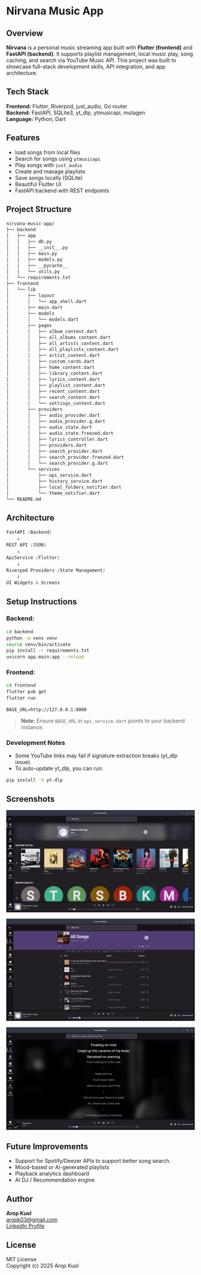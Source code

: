 # Nirvana Music App

## Overview

**Nirvana** is a personal music streaming app built with **Flutter (frontend)** and **FastAPI (backend)**. It supports playlist management, local music play, song caching, and search via YouTube Music API. This project was built to showcase full-stack development skills, API integration, and app architecture.

## Tech Stack

**Frontend:** Flutter, Riverpod, just_audio, Go router \
**Backend:** FastAPI, SQLite3, yt_dlp, ytmusicapi, mutagen \
**Language:** Python, Dart


## Features

* load songs from local files
* Search for songs using `ytmusicapi`
* Play songs with `just_audio`
* Create and manage playlists
* Save songs locally (SQLite)
* Beautiful Flutter UI
* FastAPI backend with REST endpoints

## Project Structure
```
nirvana-music-app/
├── backend
│   ├── app
│   │   ├── db.py
│   │   ├── __init__.py
│   │   ├── main.py
│   │   ├── models.py
│   │   ├── __pycache__
│   │   └── utils.py
│   └── requirements.txt
├── frontend
│   └── lib
│       ├── layout
│       │   └── app_shell.dart
│       ├── main.dart
│       ├── models
│       │   └── models.dart
│       ├── pages
│       │   ├── album_content.dart
│       │   ├── all_albums_content.dart
│       │   ├── all_artists_content.dart
│       │   ├── all_playlists_content.dart
│       │   ├── artist_content.dart
│       │   ├── custom_cards.dart
│       │   ├── home_content.dart
│       │   ├── library_content.dart
│       │   ├── lyrics_content.dart
│       │   ├── playlist_content.dart
│       │   ├── recent_content.dart
│       │   ├── search_content.dart
│       │   └── settings_content.dart
│       ├── providers
│       │   ├── audio_provider.dart
│       │   ├── audio_provider.g.dart
│       │   ├── audio_state.dart
│       │   ├── audio_state.freezed.dart
│       │   ├── lyrics_controller.dart
│       │   ├── providers.dart
│       │   ├── search_provider.dart
│       │   ├── search_provider.freezed.dart
│       │   └── search_provider.g.dart
│       └── services
│           ├── api_service.dart
│           ├── history_service.dart
│           ├── local_folders_notifier.dart
│           └── theme_notifier.dart
└── README.md

```

## Architecture

```scss
FastAPI (Backend)
    ↓
REST API (JSON)
    ↓
ApiService (Flutter)
    ↓
Riverpod Providers (State Management)
    ↓
UI Widgets & Screens
```

## Setup Instructions

### Backend:

```bash
cd backend
python -m venv venv
source venv/bin/activate
pip install -r requirements.txt
uvicorn app.main:app --reload
```

### Frontend:

```bash
cd frontend
flutter pub get
flutter run
```

```
BASE_URL=http://127.0.0.1:8000
```
> **Note:** Ensure `BASE_URL` in `api_service.dart` points to your backend instance.

### Development Notes

- Some YouTube links may fail if signature extraction breaks (yt_dlp issue).
- To auto-update yt_dlp, you can run:
```bash
pip install -U yt-dlp
```

## Screenshots

![Home Screen](screenshots/home_screen.png)

![Library Screen](screenshots/library_screen.png)

![Lyrics Screen](screenshots/lyric_screen.png)



## Future Improvements

* Support for Spotify/Deezer APIs to support better song search.
* Mood-based or AI-generated playlists
* Playback analytics dashboard
* AI DJ / Recommendation engine


## Author

**Arop Kuol** \
[aropk03@gmail.com](mailto:aropk03@gmail.com) \
[LinkedIn Profile](www.linkedin.com/in/ak-kuol-53438631a)

## License

MIT License \
Copyright (c) 2025 Arop Kuol



